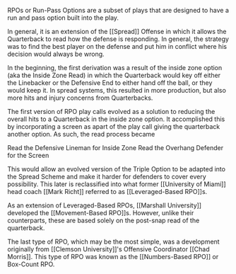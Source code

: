 RPOs or Run-Pass Options are a subset of plays that are designed to have a run and pass option built into the play.

In general, it is an extension of the [[Spread]] Offense in which it allows the Quarterback to read how the defense is responding. In general, the strategy was to find the best player on the defense and put him in conflict where his decision would always be wrong. 


In the beginning, the first derivation was a result of the inside zone option (aka the Inside Zone Read) in which the Quarterback would key off either the Linebacker or the Defensive End to either hand off the ball, or they would keep it.  In spread systems, this resulted in more production, but also more hits and injury concerns from Quarterbacks. 

The first version of  RPO play calls evolved as a solution to reducing the overall hits to a Quarterback in the inside zone option. It accomplished this by incorporating a screen as apart of the play call giving the quarterback another option. As such, the read process became

Read the Defensive Lineman for Inside Zone
Read the Overhang Defender for the Screen

This would allow an evolved version of the Triple Option to be adapted into the Spread Scheme and make it harder for defenders to cover every possibility. This later is reclassified into what former [[University of Miami]] head coach [[Mark Richt]] referred to as [[Leveraged-Based RPO]]s. 

As an extension of Leveraged-Based RPOs, [[Marshall University]] developed the [[Movement-Based RPO]]s. However, unlike their counterparts, these are based solely on the post-snap read of the quarterback. 

The last type of RPO, which may be the most simple, was a development originally from [[Clemson University]]'s Offensive Coordinator [[Chad Morris]]. This type of RPO was known as the [[Numbers-Based RPO]] or Box-Count RPO. 